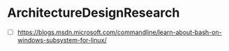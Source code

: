 # ArchitectureDesignResearch

- [ ] https://blogs.msdn.microsoft.com/commandline/learn-about-bash-on-windows-subsystem-for-linux/
